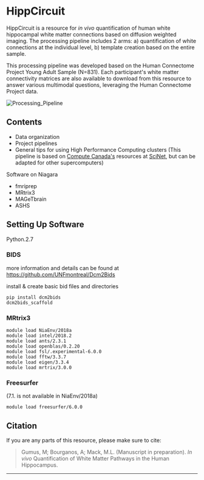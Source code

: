# HippCircuit
HippCircuit is a resource for _in vivo_ quantification of human white hippocampal white matter connections based on diffusion weighted imaging. The processing pipeline includes 2 arms: a) quantification of white connections at the individual level, b) template creation based on the entire sample. 

This processing pipeline was developed based on the Human Connectome Project Young Adult Sample (N=831). Each participant's white matter connectivity matrices are also available to download from this resource to answer various multimodal questions, leveraging the Human Connectome Project data. 

![Processing_Pipeline](https://github.com/user-attachments/assets/779ff9c3-2fe0-4eea-9162-ec192cd7f8d2)

## Contents
* Data organization
* Project pipelines
* General tips for using High Performance Computing clusters (This pipeline is based on [Compute Canada's](https://www.alliancecan.ca/en) resources at [SciNet](https://scinethpc.ca/), but can be adapted for other supercomputers)

Software on Niagara
* fmriprep
* MRtrix3
* MAGeTbrain
* ASHS

## Setting Up Software

Python.2.7

### BIDS
more information and details can be found at https://github.com/UNFmontreal/Dcm2Bids 

install & create basic bid files and directories
    
    pip install dcm2bids
    dcm2bids_scaffold

### MRtrix3

    module load NiaEnv/2018a
    module load intel/2018.2
    module load ants/2.3.1
    module load openblas/0.2.20
    module load fsl/.experimental-6.0.0
    module load fftw/3.3.7
    module load eigen/3.3.4
    module load mrtrix/3.0.0

### Freesurfer 
(7.1. is not available in NiaEnv/2018a)

    module load freesurfer/6.0.0

## Citation
If you are any parts of this resource, please make sure to cite:


> Gumus, M; Bourganos, A; Mack, M.L. (Manuscript in preparation). _In vivo_ Quantification of White Matter Pathways in the Human Hippocampus. 



***



